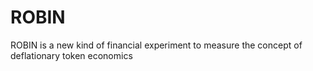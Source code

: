 # ROBIN
ROBIN is a new kind of financial experiment to measure the concept of deflationary token economics
